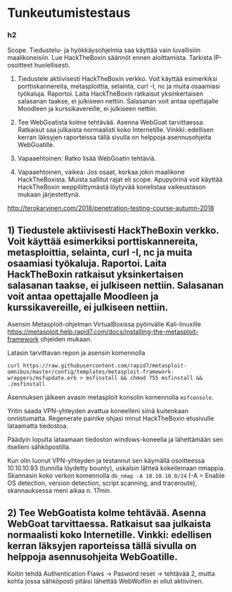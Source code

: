 # Tunkeutumistestaus

### h2
Scope. Tiedustelu- ja hyökkäysohjelmia saa käyttää vain luvallisiiin maalikoneisiin. Lue HackTheBoxin säännöt ennen aloittamista. Tarkista IP-osoitteet huolellisesti.

1) Tiedustele aktiivisesti HackTheBoxin verkko. Voit käyttää esimerkiksi porttiskannereita, metasploittia, selainta, curl -I, nc ja muita osaamiasi työkaluja. Raportoi. Laita HackTheBoxin ratkaisut yksinkertaisen salasanan taakse, ei julkiseen nettiin. Salasanan voit antaa opettajalle Moodleen ja kurssikavereille, ei julkiseen nettiin.

2) Tee WebGoatista kolme tehtävää. Asenna WebGoat tarvittaessa. Ratkaisut saa julkaista normaalisti koko Internetille. Vinkki: edellisen kerran läksyjen raporteissa tällä sivulla on helppoja asennusohjeita WebGoatille.

3) Vapaaehtoinen: Ratko lisää WebGoatin tehtäviä.

4) Vapaaehtoinen, vaikea: Jos osaat, korkaa jokin maalikone HackTheBoxista. Muista sallitut rajat eli scope. Apupyörinä voit käyttää HackTheBoxin weppiliittymästä löytyvää konelistaa vaikeustason mukaan järjestettynä.

http://terokarvinen.com/2018/penetration-testing-course-autumn-2018

## 1) Tiedustele aktiivisesti HackTheBoxin verkko. Voit käyttää esimerkiksi porttiskannereita, metasploittia, selainta, curl -I, nc ja muita osaamiasi työkaluja. Raportoi. Laita HackTheBoxin ratkaisut yksinkertaisen salasanan taakse, ei julkiseen nettiin. Salasanan voit antaa opettajalle Moodleen ja kurssikavereille, ei julkiseen nettiin.

Asensin Metasploit-ohjelman VirtualBoxissa pyörivälle Kali-linuxille https://metasploit.help.rapid7.com/docs/installing-the-metasploit-framework ohjeiden mukaan.

Latasin tarvittavan repon ja asensin komennolla

``curl https://raw.githubusercontent.com/rapid7/metasploit-omnibus/master/config/templates/metasploit-framework-wrappers/msfupdate.erb > msfinstall && chmod 755 msfinstall && ./msfinstall
``

Asennuksen jälkeen avasin metasploit konsolin komennolla ``msfconsole``.

Yritin saada VPN-yhteyden avattua koneelleni siinä kuitenkaan onnistumatta. Regenerate painike ohjasi minut HackTheBoxin etusivulle lataamatta tiedostoa.

Päädyin lopulta lataamaan tiedoston windows-koneella ja lähettämään sen itselleni sähköpostilla.

Kun olin luonut VPN-yhteyden ja testannut sen käymällä osoitteessa 10.10.10.93 (tunnilla löydetty bounty), uskalsin lähteä kokeilemaan nmappia. Skannasin koko verkon komennolla ``db_nmap -A 10.10.10.0/24`` (-A = Enable OS detection, version detection, script scanning, and traceroute), skannauksessa meni aikaa n. 17min.





## 2) Tee WebGoatista kolme tehtävää. Asenna WebGoat tarvittaessa. Ratkaisut saa julkaista normaalisti koko Internetille. Vinkki: edellisen kerran läksyjen raporteissa tällä sivulla on helppoja asennusohjeita WebGoatille.

Koitin tehdä Authentication Flaws -> Pasword reset -> tehtävää 2, mutta kohta jossa sähköposti pitäisi lähettää WebWolfiin ei ollut aktiivinen.

